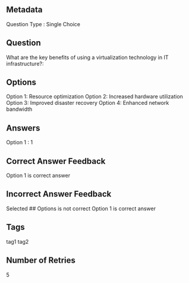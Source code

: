 ## Metadata
Question Type : Single Choice

## Question
What are the key benefits of using a virtualization technology in IT infrastructure?:

## Options
Option 1: Resource optimization
Option 2: Increased hardware utilization
Option 3: Improved disaster recovery
Option 4: Enhanced network bandwidth

## Answers
Option 1 : 1

## Correct Answer Feedback
Option 1 is correct answer

## Incorrect Answer Feedback
Selected ## Options is not correct Option 1 is correct answer

## Tags
tag1
tag2

## Number of Retries
5
